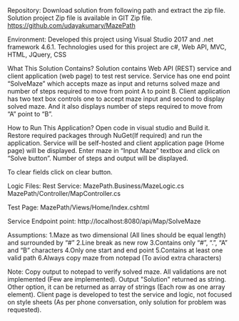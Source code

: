 Repository:
Download solution from following path and extract the zip file. Solution project Zip file is available in GIT Zip file.
https://github.com/udayakumary/MazePath

Environment:
Developed this project using Visual Studio 2017 and .net framework 4.6.1. 
Technologies used for this project are c#, Web API, MVC, HTML, JQuery, CSS

What This Solution Contains?
Solution contains Web API (REST) service and client application (web page) to test rest service. 
Service has one end point “SolveMaze” which accepts maze as input and returns solved maze and number of steps required to move from point A to point B.
Client application has two text box controls one to accept maze input and second to display solved maze. And it also displays number of steps required to move from “A” point to “B”.

How to Run This Application?
Open code in visual studio and Build it. Restore required packages through NuGet(If required) and run the application. 
Service will be self-hosted and client application page (Home page) will be displayed. Enter maze in “Input Maze” textbox and click on “Solve button”. Number of steps and output will be displayed.

To clear fields click on clear button.

Logic Files: 
Rest Service:
MazePath.Business/MazeLogic.cs
MazePath/Controller/MapController.cs

Test Page: 
MazePath/Views/Home/Index.cshtml

Service Endpoint point:
http://localhost:8080/api/Map/SolveMaze

Assumptions:
1.Maze as two dimensional (All lines should be equal length) and surrounded by “#”
2.Line break as new row
3.Contains only “#”, “.”, “A” and “B” characters
4.Only one start and end point
5.Contains at least one valid path
6.Always copy maze from notepad (To aviod extra characters)

Note:
Copy output to notepad to verify solved maze.
All validations are not implemented (Few are implemented).
Output "Solution" returned as string. Other option, it can be returned as array of strings (Each row as one array element).
Client page is developed to test the service and logic, not focused on style sheets (As per phone conversation, only solution for problem was requested).
